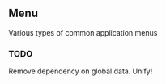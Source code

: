Menu
----

Various types of common application menus

### TODO

Remove dependency on global data. Unify!
